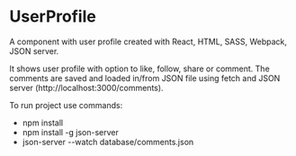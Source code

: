# UserProfile

A component with user profile created with React, HTML, SASS, Webpack, JSON server.

It shows user profile with option to like, follow, share or comment.
The comments are saved and loaded in/from JSON file using fetch and JSON server (http://localhost:3000/comments).

To run project use commands:

* npm install
* npm install -g json-server
* json-server --watch database/comments.json
